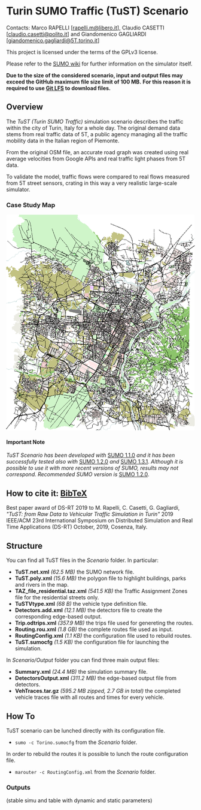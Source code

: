 # Turin SUMO Traffic (TuST) Scenario

Contacts: Marco RAPELLI [rapelli.m@libero.it], Claudio CASETTI [claudio.casetti@polito.it] and Giandomenico GAGLIARDI [giandomenico.gagliardi@5T.torino.it]

This project is licensed under the terms of the GPLv3 license.

Please refer to the [SUMO wiki](http://sumo.dlr.de/wiki/Simulation_of_Urban_MObility_-_Wiki) for further information on the simulator itself.

**Due to the size of the considered scenario, input and output files may exceed the GitHub maximum file size limit of 100 MB.**
**For this reason it is required to use [Git LFS](https://git-lfs.github.com) to download files.**

## Overview

The _TuST (Turin SUMO Traffic)_ simulation scenario describes the traffic within the city of Turin, Italy for a whole day. The original demand data stems from real traffic data of 5T, a public agency managing all the traffic mobility data in the Italian region of Piemonte.

From the original OSM file, an accurate road graph was created using real average velocities from Google APIs and real traffic light phases from 5T data.

To validate the model, traffic flows were compared to real flows measured from 5T street sensors, crating in this way a very realistic large-scale simulator.

### Case Study Map

![Case Study Map](Map.png)

#### Important Note

_TuST Scenario has been developed with_ [SUMO 1.1.0](https://github.com/eclipse/sumo/tree/v1_1_0) _and it has been successfully tested also with_ [SUMO 1.2.0](https://github.com/eclipse/sumo/tree/v1_2_0) _and_ [SUMO 1.3.1](https://github.com/eclipse/sumo/tree/v1_3_1). _Although it is possible to use it with more recent versions of SUMO, results may not correspond._
_Recommended SUMO version is_ [SUMO 1.2.0](https://github.com/eclipse/sumo/tree/v1_2_0).

## How to cite it: [BibTeX](cite.bib)

Best paper award of DS-RT 2019 to M. Rapelli, C. Casetti, G. Gagliardi,
*"TuST: from Raw Data to Vehicular Traffic Simulation in Turin"*
2019 IEEE/ACM 23rd International Symposium on Distributed Simulation and Real Time Applications (DS-RT)
October, 2019, Cosenza, Italy.

## Structure

You can find all TuST files in the _Scenario_ folder. In particular:
* **TuST.net.xml** _(62.5 MB)_ the SUMO network file.
* **TuST.poly.xml** _(15.6 MB)_ the polygon file to highlight buildings, parks and rivers in the map.
* **TAZ\_file\_residential.taz.xml** _(541.5 KB)_ the Traffic Assignment Zones file for the residential streets only.
* **TuSTVtype.xml** _(68 B)_ the vehicle type definition file.
* **Detectors.add.xml** _(12.1 MB)_ the detectors file to create the corresponding edge-based output.
* **Trip.odtrips.xml** _(357.9 MB)_ the trips file used for genereting the routes.
* **Routing.rou.xml** _(1.8 GB)_ the complete routes file used as input.
* **RoutingConfig.xml** _(1.1 KB)_ the configuration file used to rebuild routes.
* **TuST.sumocfg** _(1.5 KB)_ the configuration file for launching the simulation.

In _Scenario/Output_ folder you can find three main output files:
* **Summary.xml** _(24.4 MB)_ the simulation summary file.
* **DetectorsOutput.xml** _(311.2 MB)_ the edge-based output file from detectors.
* **VehTraces.tar.gz** _(595.2 MB zipped, 2.7 GB in total)_ the completed vehicle traces file with all routes and times for every vehicle.

## How To

TuST scenario can be lunched directly with its configuration file.
* `sumo -c Torino.sumocfg` from the _Scenario_ folder.

In order to rebuild the routes it is possible to lunch the route configuration file.
* `marouter -c RoutingConfig.xml` from the _Scenario_ folder.

### Outputs

(stable simu and table with dynamic and static parameters)
